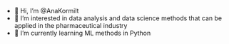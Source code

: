 - 👋 Hi, I’m @AnaKormilt
- 👀 I’m interested in data analysis and data science methods that can be applied in the pharmaceutical industry 
- 🌱 I’m currently learning ML methods in Python


<!---
AnaKormilt/AnaKormilt is a ✨ special ✨ repository because its `README.md` (this file) appears on your GitHub profile.
You can click the Preview link to take a look at your changes.
- 💞️ I’m looking to collaborate on ...
- 📫 How to reach me ...
--->
